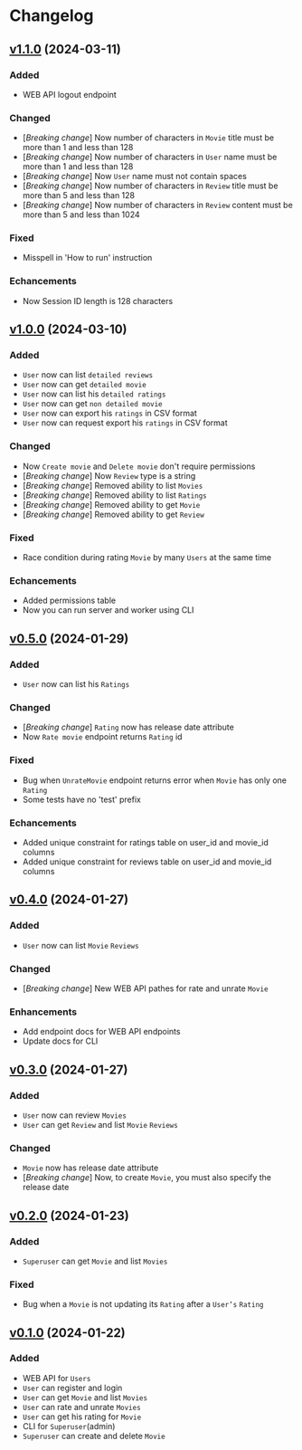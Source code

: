 # Changelog

## [v1.1.0](https://github.com/Awesome-Movie-Database/amdb-backend/releases/tag/v1.0.0) (2024-03-11)

### Added

- WEB API logout endpoint

### Changed

- [*Breaking change*] Now number of characters in `Movie` title must be more than 1 and less than 128
- [*Breaking change*] Now number of characters in `User` name must be more than 1 and less than 128
- [*Breaking change*] Now `User` name must not contain spaces
- [*Breaking change*] Now number of characters in `Review` title must be more than 5 and less than 128
- [*Breaking change*] Now number of characters in `Review` content must be more than 5 and less than 1024

### Fixed

- Misspell in 'How to run' instruction

### Echancements

- Now Session ID length is 128 characters


## [v1.0.0](https://github.com/Awesome-Movie-Database/amdb-backend/releases/tag/v1.0.0) (2024-03-10)

### Added

- `User` now can list `detailed reviews`
- `User` now can get `detailed movie`
- `User` now can list his `detailed ratings`
- `User` now can get `non detailed movie`
- `User` now can export his `ratings` in CSV format
- `User` now can request export his `ratings` in CSV format

### Changed

- Now `Create movie` and `Delete movie` don't require permissions
- [*Breaking change*] Now `Review` type is a string
- [*Breaking change*] Removed ability to list `Movies`
- [*Breaking change*] Removed ability to list `Ratings`
- [*Breaking change*] Removed ability to get `Movie`
- [*Breaking change*] Removed ability to get `Review`

### Fixed

- Race condition during rating `Movie` by many `Users` at the same time

### Echancements

- Added permissions table
- Now you can run server and worker using CLI


## [v0.5.0](https://github.com/Awesome-Movie-Database/amdb-backend/releases/tag/v0.5.0) (2024-01-29)

### Added

- `User` now can list his `Ratings`

### Changed

- [*Breaking change*] `Rating` now has release date attribute
- Now `Rate movie` endpoint returns `Rating` id

### Fixed

- Bug when `UnrateMovie` endpoint returns error when `Movie` has only one `Rating`
- Some tests have no 'test' prefix

### Echancements

- Added unique constraint for ratings table on user_id and movie_id columns
- Added unique constraint for reviews table on user_id and movie_id columns


## [v0.4.0](https://github.com/Awesome-Movie-Database/amdb-backend/releases/tag/v0.4.0) (2024-01-27)

### Added

- `User` now can list `Movie` `Reviews`

### Changed

- [*Breaking change*] New WEB API pathes for rate and unrate `Movie`

### Enhancements

- Add endpoint docs for WEB API endpoints
- Update docs for CLI


## [v0.3.0](https://github.com/Awesome-Movie-Database/amdb-backend/releases/tag/v0.3.0) (2024-01-27)

### Added

- `User` now can review `Movies`
- `User` can get `Review` and list `Movie` `Reviews`

### Changed

- `Movie` now has release date attribute
- [*Breaking change*] Now, to create `Movie`, you must also specify the release date


## [v0.2.0](https://github.com/Awesome-Movie-Database/amdb-backend/releases/tag/v0.2.0) (2024-01-23)

### Added

- `Superuser` can get `Movie` and list `Movies`

### Fixed

- Bug when a `Movie` is not updating its `Rating` after a `User’s` `Rating`


## [v0.1.0](https://github.com/Awesome-Movie-Database/amdb-backend/releases/tag/v0.1.0) (2024-01-22)

### Added

- WEB API for `Users`
- `User` can register and login
- `User` can get `Movie` and list `Movies`
- `User` can rate and unrate `Movies`
- `User` can get his rating for `Movie`
- CLI for `Superuser`(admin)
- `Superuser` can create and delete `Movie`
